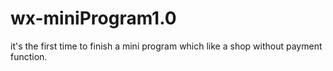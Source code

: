 # wx-miniProgram1.0
it's the first time to finish a mini program which like a shop without payment function.
